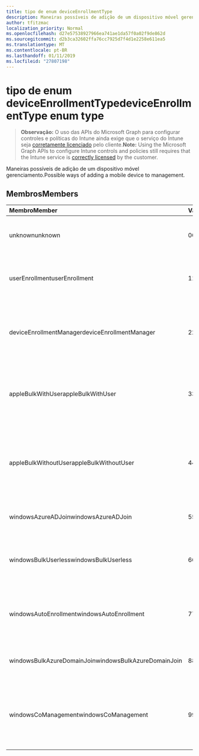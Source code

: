 ```yaml
---
title: tipo de enum deviceEnrollmentType
description: Maneiras possíveis de adição de um dispositivo móvel gerenciamento.
author: tfitzmac
localization_priority: Normal
ms.openlocfilehash: d27e57538927966ea741ae1da57f0a02f9de862d
ms.sourcegitcommit: d2b3ca32602ffa76cc7925d7f4d1e2258e611ea5
ms.translationtype: MT
ms.contentlocale: pt-BR
ms.lasthandoff: 01/11/2019
ms.locfileid: "27807198"
---
```

# <a name="deviceenrollmenttype-enum-type"></a><span data-ttu-id="b74c0-103">tipo de enum deviceEnrollmentType</span><span class="sxs-lookup"><span data-stu-id="b74c0-103">deviceEnrollmentType enum type</span></span>

> <span data-ttu-id="b74c0-104">**Observação:** O uso das APIs do Microsoft Graph para configurar controles e políticas do Intune ainda exige que o serviço do Intune seja [corretamente licenciado](https://go.microsoft.com/fwlink/?linkid=839381) pelo cliente.</span><span class="sxs-lookup"><span data-stu-id="b74c0-104">**Note:** Using the Microsoft Graph APIs to configure Intune controls and policies still requires that the Intune service is [correctly licensed](https://go.microsoft.com/fwlink/?linkid=839381) by the customer.</span></span>

<span data-ttu-id="b74c0-105">Maneiras possíveis de adição de um dispositivo móvel gerenciamento.</span><span class="sxs-lookup"><span data-stu-id="b74c0-105">Possible ways of adding a mobile device to management.</span></span>

## <a name="members"></a><span data-ttu-id="b74c0-106">Membros</span><span class="sxs-lookup"><span data-stu-id="b74c0-106">Members</span></span>
|<span data-ttu-id="b74c0-107">Membro</span><span class="sxs-lookup"><span data-stu-id="b74c0-107">Member</span></span>|<span data-ttu-id="b74c0-108">Valor</span><span class="sxs-lookup"><span data-stu-id="b74c0-108">Value</span></span>|<span data-ttu-id="b74c0-109">Descrição</span><span class="sxs-lookup"><span data-stu-id="b74c0-109">Description</span></span>|
|:---|:---|:---|
|<span data-ttu-id="b74c0-110">unknown</span><span class="sxs-lookup"><span data-stu-id="b74c0-110">unknown</span></span>|<span data-ttu-id="b74c0-111">0</span><span class="sxs-lookup"><span data-stu-id="b74c0-111">0</span></span>|<span data-ttu-id="b74c0-112">O valor padrão, tipo de registro não foi coletado.</span><span class="sxs-lookup"><span data-stu-id="b74c0-112">Default value, enrollment type was not collected.</span></span>|
|<span data-ttu-id="b74c0-113">userEnrollment</span><span class="sxs-lookup"><span data-stu-id="b74c0-113">userEnrollment</span></span>|<span data-ttu-id="b74c0-114">1</span><span class="sxs-lookup"><span data-stu-id="b74c0-114">1</span></span>|<span data-ttu-id="b74c0-115">Inscrição do orientado por usuário por meio do canal BYOD.</span><span class="sxs-lookup"><span data-stu-id="b74c0-115">User driven enrollment through BYOD channel.</span></span>|
|<span data-ttu-id="b74c0-116">deviceEnrollmentManager</span><span class="sxs-lookup"><span data-stu-id="b74c0-116">deviceEnrollmentManager</span></span>|<span data-ttu-id="b74c0-117">2</span><span class="sxs-lookup"><span data-stu-id="b74c0-117">2</span></span>|<span data-ttu-id="b74c0-118">Inscrição do usuário com uma conta de Gerenciador de inscrição do dispositivo.</span><span class="sxs-lookup"><span data-stu-id="b74c0-118">User enrollment with a device enrollment manager account.</span></span>|
|<span data-ttu-id="b74c0-119">appleBulkWithUser</span><span class="sxs-lookup"><span data-stu-id="b74c0-119">appleBulkWithUser</span></span>|<span data-ttu-id="b74c0-120">3</span><span class="sxs-lookup"><span data-stu-id="b74c0-120">3</span></span>|<span data-ttu-id="b74c0-121">Inscrição do Apple em massa com o desafio de usuário (DEP, Apple configurador).</span><span class="sxs-lookup"><span data-stu-id="b74c0-121">Apple bulk enrollment with user challenge (DEP, Apple Configurator).</span></span>|
|<span data-ttu-id="b74c0-122">appleBulkWithoutUser</span><span class="sxs-lookup"><span data-stu-id="b74c0-122">appleBulkWithoutUser</span></span>|<span data-ttu-id="b74c0-123">4</span><span class="sxs-lookup"><span data-stu-id="b74c0-123">4</span></span>|<span data-ttu-id="b74c0-124">Inscrição do Apple em massa sem o desafio de usuário (DEP, Apple configurador, Mobile Config).</span><span class="sxs-lookup"><span data-stu-id="b74c0-124">Apple bulk enrollment without user challenge (DEP, Apple Configurator, Mobile Config).</span></span>|
|<span data-ttu-id="b74c0-125">windowsAzureADJoin</span><span class="sxs-lookup"><span data-stu-id="b74c0-125">windowsAzureADJoin</span></span>|<span data-ttu-id="b74c0-126">5</span><span class="sxs-lookup"><span data-stu-id="b74c0-126">5</span></span>|<span data-ttu-id="b74c0-127">Windows Azure AD de 10 ingressam.</span><span class="sxs-lookup"><span data-stu-id="b74c0-127">Windows 10 Azure AD Join.</span></span>|
|<span data-ttu-id="b74c0-128">windowsBulkUserless</span><span class="sxs-lookup"><span data-stu-id="b74c0-128">windowsBulkUserless</span></span>|<span data-ttu-id="b74c0-129">6</span><span class="sxs-lookup"><span data-stu-id="b74c0-129">6</span></span>|<span data-ttu-id="b74c0-130">Inscrição em massa de 10 Windows por meio de ICD com certificado.</span><span class="sxs-lookup"><span data-stu-id="b74c0-130">Windows 10 Bulk enrollment through ICD with certificate.</span></span>|
|<span data-ttu-id="b74c0-131">windowsAutoEnrollment</span><span class="sxs-lookup"><span data-stu-id="b74c0-131">windowsAutoEnrollment</span></span>|<span data-ttu-id="b74c0-132">7</span><span class="sxs-lookup"><span data-stu-id="b74c0-132">7</span></span>|<span data-ttu-id="b74c0-133">Inscrição automática do Windows 10.</span><span class="sxs-lookup"><span data-stu-id="b74c0-133">Windows 10 automatic enrollment.</span></span> <span data-ttu-id="b74c0-134">(Adicionar a conta do trabalho)</span><span class="sxs-lookup"><span data-stu-id="b74c0-134">(Add work account)</span></span>|
|<span data-ttu-id="b74c0-135">windowsBulkAzureDomainJoin</span><span class="sxs-lookup"><span data-stu-id="b74c0-135">windowsBulkAzureDomainJoin</span></span>|<span data-ttu-id="b74c0-136">8</span><span class="sxs-lookup"><span data-stu-id="b74c0-136">8</span></span>|<span data-ttu-id="b74c0-137">Windows 10 em massa ingressar do Windows Azure AD.</span><span class="sxs-lookup"><span data-stu-id="b74c0-137">Windows 10 bulk Azure AD Join.</span></span>|
|<span data-ttu-id="b74c0-138">windowsCoManagement</span><span class="sxs-lookup"><span data-stu-id="b74c0-138">windowsCoManagement</span></span>|<span data-ttu-id="b74c0-139">9</span><span class="sxs-lookup"><span data-stu-id="b74c0-139">9</span></span>|<span data-ttu-id="b74c0-140">Gerenciamento de colegas Windows 10 acionado por piloto automático ou a diretiva de grupo.</span><span class="sxs-lookup"><span data-stu-id="b74c0-140">Windows 10 co-management triggered by AutoPilot or Group Policy.</span></span>|



